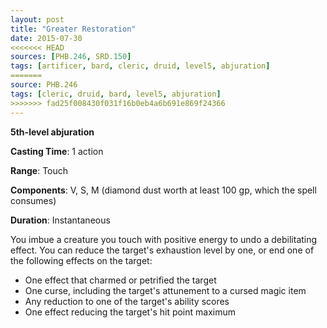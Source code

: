 ```yaml
---
layout: post
title: "Greater Restoration"
date: 2015-07-30
<<<<<<< HEAD
sources: [PHB.246, SRD.150]
tags: [artificer, bard, cleric, druid, level5, abjuration]
=======
source: PHB.246
tags: [cleric, druid, bard, level5, abjuration]
>>>>>>> fad25f008430f031f16b0eb4a6b691e869f24366
---
```


**5th-level abjuration**

**Casting Time**: 1 action

**Range**: Touch

**Components**: V, S, M (diamond dust worth at least 100 gp, which the spell consumes)

**Duration**: Instantaneous

You imbue a creature you touch with positive energy to undo a debilitating effect. You can reduce the target's exhaustion level by one, or end one of the following effects on the target:

* One effect that charmed or petrified the target
* One curse, including the target's attunement to a cursed magic item
* Any reduction to one of the target's ability scores
* One effect reducing the target's hit point maximum
